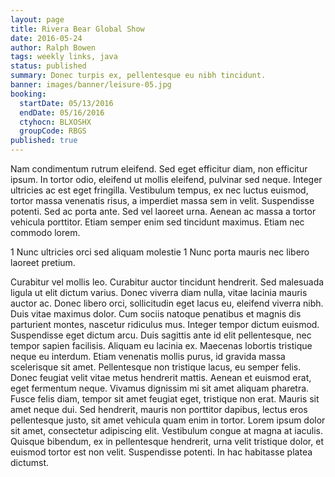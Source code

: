 ```yaml
---
layout: page
title: Rivera Bear Global Show
date: 2016-05-24
author: Ralph Bowen
tags: weekly links, java
status: published
summary: Donec turpis ex, pellentesque eu nibh tincidunt.
banner: images/banner/leisure-05.jpg
booking:
  startDate: 05/13/2016
  endDate: 05/16/2016
  ctyhocn: BLXOSHX
  groupCode: RBGS
published: true
---
```

Nam condimentum rutrum eleifend. Sed eget efficitur diam, non efficitur ipsum. In tortor odio, eleifend ut mollis eleifend, pulvinar sed neque. Integer ultricies ac est eget fringilla. Vestibulum tempus, ex nec luctus euismod, tortor massa venenatis risus, a imperdiet massa sem in velit. Suspendisse potenti. Sed ac porta ante. Sed vel laoreet urna. Aenean ac massa a tortor vehicula porttitor. Etiam semper enim sed tincidunt maximus. Etiam nec commodo lorem.

1 Nunc ultricies orci sed aliquam molestie
1 Nunc porta mauris nec libero laoreet pretium.

Curabitur vel mollis leo. Curabitur auctor tincidunt hendrerit. Sed malesuada ligula ut elit dictum varius. Donec viverra diam nulla, vitae lacinia mauris auctor ac. Donec libero orci, sollicitudin eget lacus eu, eleifend viverra nibh. Duis vitae maximus dolor. Cum sociis natoque penatibus et magnis dis parturient montes, nascetur ridiculus mus. Integer tempor dictum euismod. Suspendisse eget dictum arcu. Duis sagittis ante id elit pellentesque, nec tempor sapien facilisis. Aliquam eu lacinia ex.
Maecenas lobortis tristique neque eu interdum. Etiam venenatis mollis purus, id gravida massa scelerisque sit amet. Pellentesque non tristique lacus, eu semper felis. Donec feugiat velit vitae metus hendrerit mattis. Aenean et euismod erat, eget fermentum neque. Vivamus dignissim mi sit amet aliquam pharetra. Fusce felis diam, tempor sit amet feugiat eget, tristique non erat. Mauris sit amet neque dui. Sed hendrerit, mauris non porttitor dapibus, lectus eros pellentesque justo, sit amet vehicula quam enim in tortor. Lorem ipsum dolor sit amet, consectetur adipiscing elit. Vestibulum congue at magna at iaculis. Quisque bibendum, ex in pellentesque hendrerit, urna velit tristique dolor, et euismod tortor est non velit. Suspendisse potenti. In hac habitasse platea dictumst.
